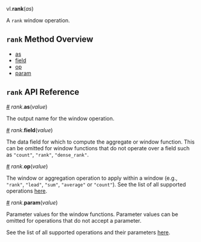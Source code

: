 vl.<b>rank</b>(<em>as</em>)

A <code>rank</code> window operation.

## <code>rank</code> Method Overview

* <a href="#as">as</a>
* <a href="#field">field</a>
* <a href="#op">op</a>
* <a href="#param">param</a>

## <code>rank</code> API Reference

<a id="as" href="#as">#</a>
<em>rank</em>.<b>as</b>(<em>value</em>)

The output name for the window operation.

<a id="field" href="#field">#</a>
<em>rank</em>.<b>field</b>(<em>value</em>)

The data field for which to compute the aggregate or window function. This can be omitted for window functions that do not operate over a field such as `"count"`, `"rank"`, `"dense_rank"`.

<a id="op" href="#op">#</a>
<em>rank</em>.<b>op</b>(<em>value</em>)

The window or aggregation operation to apply within a window (e.g., `"rank"`, `"lead"`, `"sum"`, `"average"` or `"count"`). See the list of all supported operations [here](https://vega.github.io/vega-lite/docs/window.html#ops).

<a id="param" href="#param">#</a>
<em>rank</em>.<b>param</b>(<em>value</em>)

Parameter values for the window functions. Parameter values can be omitted for operations that do not accept a parameter.

See the list of all supported operations and their parameters [here](https://vega.github.io/vega-lite/docs/transforms/window.html).

